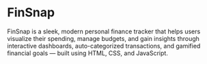 # FinSnap
FinSnap is a sleek, modern personal finance tracker that helps users visualize their spending, manage budgets, and gain insights through interactive dashboards, auto-categorized transactions, and gamified financial goals — built using HTML, CSS, and JavaScript.
